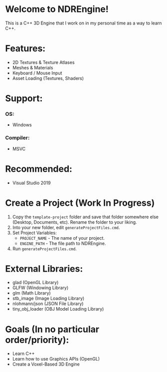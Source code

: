 # Welcome to NDREngine!
This is a C++ 3D Engine that I work on in my personal time as a way to learn C++.

# Features:
- 2D Textures & Texture Atlases
- Meshes & Materials
- Keyboard / Mouse Input
- Asset Loading (Textures, Shaders)

# Support:
### OS:
 - Windows
### Compiler:
 - MSVC

# Recommended:
 - Visual Studio 2019

# Create a Project (Work In Progress)
1. Copy the ``template-project`` folder and save that folder somewhere else (Desktop, Documents, etc). Rename the folder to your liking.
2. Into your new folder, edit ``generateProjectFiles.cmd``.
3. Set Project Variables:
    - ``PROJECT_NAME`` -  The name of your project.
    - ``ENGINE_PATH`` -  The file path to NDREngine.
4. Run ``generateProjectFiles.cmd``.

    
# External Libraries:
 - glad (OpenGL Library)
 - GLFW (Windowing Library)
 - glm (Math Library)
 - stb_image (Image Loading Library)
 - nlohmann/json (JSON File Library)
 - tiny_obj_loader (OBJ Model Loading Library)

# Goals (In no particular order/priority):
 - Learn C++
 - Learn how to use Graphics APIs (OpenGL)
 - Create a Voxel-Based 3D Engine
